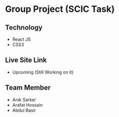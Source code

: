 # Group Project (SCIC Task)

## Technology
* React JS
* CSS3

## Live Site Link 
* Upcoming (Still Working on it)

## Team Member 
* Anik Sarker
* Arafat Hossain
* Abdul Basir


